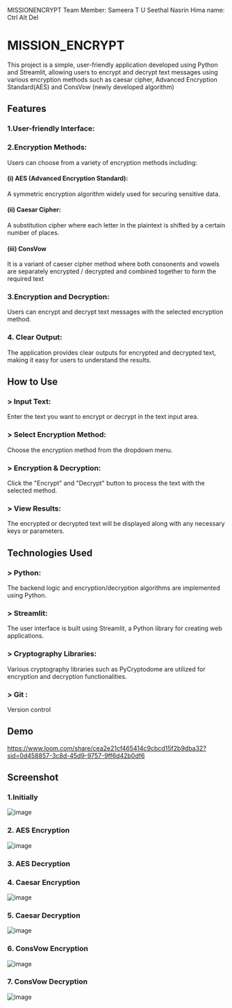 MISSIONENCRYPT
Team Member: Sameera T U 
Seethal
Nasrin
Hima
name: Ctrl Alt Del

# MISSION_ENCRYPT

This project is a simple, user-friendly application developed using Python and Streamlit, allowing users to encrypt and decrypt text messages using various encryption methods  such as caesar cipher, Advanced Encryption Standard(AES) and ConsVow (newly developed algorithm)

## Features
### 1.User-friendly Interface:
 
### 2.Encryption Methods:
 Users can choose from a variety of encryption methods including:
#### (i) AES (Advanced Encryption Standard): 
A symmetric encryption algorithm widely used for securing sensitive data.
#### (ii) Caesar Cipher: 
A substitution cipher where each letter in the plaintext is shifted by a certain number of places.
#### (iii) ConsVow 

It is a variant of caeser cipher method where both consonents and vowels are separately encrypted / decrypted and combined together to form the required text 
### 3.Encryption and Decryption:
 Users can encrypt and decrypt text messages with the selected encryption method.
### 4. Clear Output: 
The application provides clear outputs for encrypted and decrypted text, making it easy for users to understand the results.

## How to Use
### > Input Text: ###
 Enter the text you want to encrypt or decrypt in the text input area.
### >  Select Encryption Method:
 Choose the encryption method from the dropdown menu.
### > Encryption & Decryption: 
Click the "Encrypt" and "Decrypt" button to process the text with the selected method.
### > View Results: 
The encrypted or decrypted text will be displayed along with any necessary keys or parameters.
## Technologies Used
### > Python: 
The backend logic and encryption/decryption algorithms are implemented using Python.
### > Streamlit:
 The user interface is built using Streamlit, a Python library for creating web applications.
### > Cryptography Libraries: 
Various cryptography libraries such as PyCryptodome are utilized for encryption and decryption functionalities.
### > Git :
Version control

## Demo
https://www.loom.com/share/cea2e21cf465414c9cbcd15f2b9dba32?sid=0d458857-3c8d-45d9-9757-9ff6d42b0df6 

## Screenshot
### 1.Initially
   ![image](https://github.com/Sameera-18/tinkherhack2.0/assets/119126948/02df3c15-41d9-4617-a113-b64c1c03429f)

### 2. AES Encryption
   ![image](https://github.com/Sameera-18/tinkherhack2.0/assets/119126948/9582029a-ee80-426b-b6b2-9cf39793eae9)

### 3. AES Decryption

### 4. Caesar Encryption
  ![image](https://github.com/Sameera-18/tinkherhack2.0/assets/119126948/e09eac59-95c2-4839-8590-58a908bc0236)

### 5. Caesar Decryption
  ![image](https://github.com/Sameera-18/tinkherhack2.0/assets/119126948/406d868d-5b18-44b1-9edc-411416fb974b)

### 6. ConsVow Encryption
   ![image](https://github.com/Sameera-18/tinkherhack2.0/assets/119126948/28b75262-2435-4191-8607-6155b29ae055)

### 7. ConsVow Decryption
   ![image](https://github.com/Sameera-18/tinkherhack2.0/assets/119126948/4cdc2a69-6509-436d-b5e7-cfd27a9ec7ac)






